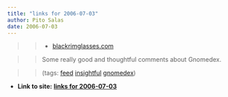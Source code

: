```yaml
---
title: "links for 2006-07-03"
author: Pito Salas
date: 2006-07-03
---
```



>>

>>   * [blackrimglasses.com](<http://blackrimglasses.com/feed/>)

>>

>> Some really good and thoughtful comments about Gnomedex.

>>

>> (tags: [feed](<http://del.icio.us/pitosalas/feed>)
[insightful](<http://del.icio.us/pitosalas/insightful>)
[gnomedex](<http://del.icio.us/pitosalas/gnomedex>))

>>

>>


* **Link to site:** **[links for 2006-07-03](None)**
